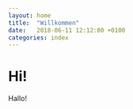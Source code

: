 ```yaml
---
layout: home
title:  "Willkommen"
date:   2018-06-11 12:12:00 +0100
categories: index
---
```


# Hi!

Hallo!
